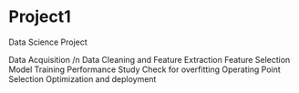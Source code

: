 # Project1
Data Science Project

Data Acquisition /n
Data Cleaning and Feature Extraction
Feature Selection
Model Training
Performance Study
Check for overfitting 
Operating Point Selection
Optimization and deployment
